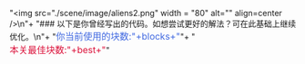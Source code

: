 "<img src=\"./scene/image/aliens2.png\" width = \"80\" alt=\"\" align=center />\n"+
"### 以下是你曾经写出的代码。如想尝试更好的解法？可在此基础上继续优化。\n"+
"<font color=#4169E1 size=3>你当前使用的块数:"+blocks+"</font>"+
"<br/><font color=#DC143C size=3>本关最佳块数:"+best+"</font>"